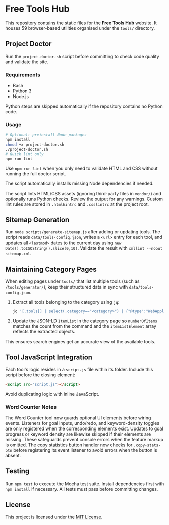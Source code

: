# Free Tools Hub

This repository contains the static files for the **Free Tools Hub** website. It houses 59 browser-based utilities organised under the `tools/` directory.

## Project Doctor

Run the `project-doctor.sh` script before committing to check code quality and validate the site.

### Requirements

- Bash
- Python 3
- Node.js

Python steps are skipped automatically if the repository contains no Python code.

### Usage

```bash
# Optional: preinstall Node packages
npm install
chmod +x project-doctor.sh
./project-doctor.sh
# Quick lint only
npm run lint
```

Use `npm run lint` when you only need to validate HTML and CSS without running
the full doctor script.

The script automatically installs missing Node dependencies if needed.

The script lints HTML/CSS assets (ignoring third-party files in `vendor/`) and optionally runs Python checks. Review the output for any warnings.
Custom lint rules are stored in `.htmlhintrc` and `.csslintrc` at the project root.


## Sitemap Generation

Run `node scripts/generate-sitemap.js` after adding or updating tools. The script reads `data/tools-config.json`, writes a `<url>` entry for each tool, and updates all `<lastmod>` dates to the current day using `new Date().toISOString().slice(0,10)`. Validate the result with `xmllint --noout sitemap.xml`.

## Maintaining Category Pages

When editing pages under `tools/` that list multiple tools (such as `/tools/generator/`), keep their structured data in sync with `data/tools-config.json`.

1. Extract all tools belonging to the category using `jq`:

   ```bash
   jq '[.tools[] | select(.category=="<category>") | {"@type":"WebApplication","name":.name,"description":.description}]' data/tools-config.json
   ```

2. Update the JSON-LD `ItemList` in the category page so `numberOfItems` matches the count from the command and the `itemListElement` array reflects the extracted objects.

This ensures search engines get an accurate view of the available tools.

## Tool JavaScript Integration

Each tool's logic resides in a `script.js` file within its folder. Include this script before the closing </body> element:

```html
<script src="script.js"></script>
```

Avoid duplicating logic with inline JavaScript.

### Word Counter Notes

The Word Counter tool now guards optional UI elements before wiring events.
Listeners for goal inputs, undo/redo, and keyword-density toggles are only
registered when the corresponding elements exist. Updates to goal progress or
keyword density are likewise skipped if their elements are missing. These
safeguards prevent console errors when the feature markup is omitted. The
copy statistics button handler now checks for `.copy-stats-btn` before
registering its event listener to avoid errors when the button is absent.

## Testing

Run `npm test` to execute the Mocha test suite. Install dependencies first with
`npm install` if necessary. All tests must pass before committing changes.
## License

This project is licensed under the [MIT License](LICENSE).


